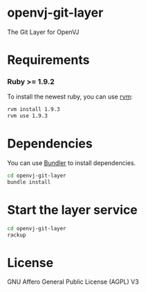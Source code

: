 openvj-git-layer
================

The Git Layer for OpenVJ

# Requirements

### Ruby >= 1.9.2

To install the newest ruby, you can use [rvm](https://rvm.io/):

```bash
rvm install 1.9.3
rvm use 1.9.3
```

# Dependencies

You can use [Bundler](http://bundler.io/) to install dependencies.

```bash
cd openvj-git-layer
bundle install
```

# Start the layer service

```bash
cd openvj-git-layer
rackup
```

# License

GNU Affero General Public License (AGPL) V3